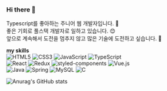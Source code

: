 ### Hi there 👋

Typescript를 좋아하는 주니어 웹 개발자입니다. 🤩 <br/>
좋은 기회로 풀스택 개발자로 일하고 있습니다. 😊 <br/>
앞으로 계속해서 도전을 멈추지 않고 많은 기술에 도전하고 싶습니다. 👻 <br />

**my skills**  
<img alt="HTML5" src ="https://img.shields.io/badge/HTML5-E34F26.svg?&style=for-the-badge&logo=HTML5&logoColor=white"/> <img alt="CSS3" src ="https://img.shields.io/badge/CSS3-1572B6.svg?&style=for-the-badge&logo=CSS3&logoColor=white"/> <img alt="JavaScript" src ="https://img.shields.io/badge/JavaScript-F7DF1E.svg?&style=for-the-badge&logo=JavaScript&logoColor=black"/> <img alt="TypeScript" src ="https://img.shields.io/badge/TypeScript-3178C6.svg?&style=for-the-badge&logo=TypeScript&logoColor=white"/> <br/>
<img alt="React" src ="https://img.shields.io/badge/React-61DAFB.svg?&style=for-the-badge&logo=React&logoColor=black"/>
<img alt="Redux" src ="https://img.shields.io/badge/Redux-764ABC.svg?&style=for-the-badge&logo=Redux&logoColor=white"/>
<img alt="styled-components" src ="https://img.shields.io/badge/styled--components-DB7093.svg?&style=for-the-badge&logo=styled-components&logoColor=white"/>
<img alt="Vue.js" src ="https://img.shields.io/badge/Vue.js-4FC08D.svg?&style=for-the-badge&logo=Vue.js&logoColor=white"/> <br />
<img alt="Java" src ="https://img.shields.io/badge/Java-007396.svg?&style=for-the-badge&logo=Java&logoColor=white"/> 
<img alt="Spring" src ="https://img.shields.io/badge/Spring-6DB33F.svg?&style=for-the-badge&logo=Spring&logoColor=white"/>
<img alt="MySQL" src ="https://img.shields.io/badge/MySQL-4479A1.svg?&style=for-the-badge&logo=MySQL&logoColor=white"/>
<img alt="C" src ="https://img.shields.io/badge/C-A8B9CC.svg?&style=for-the-badge&logo=C&logoColor=black"/> <br />

![Anurag's GitHub stats](https://github-readme-stats.vercel.app/api?username=jubi-in&show_icons=true&theme=radical)



<!--
**Jubi-In/Jubi-In** is a ✨ _special_ ✨ repository because its `README.md` (this file) appears on your GitHub profile.

Here are some ideas to get you started:

- 🔭 I’m currently working on ...
- 🌱 I’m currently learning ...
- 👯 I’m looking to collaborate on ...
- 🤔 I’m looking for help with ...
- 💬 Ask me about ...
- 📫 How to reach me: ...
- 😄 Pronouns: ...
- ⚡ Fun fact: ...
-->
